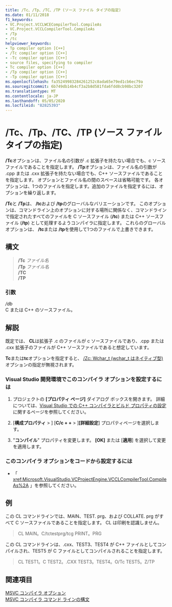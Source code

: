 ```yaml
---
title: /Tc、/Tp、/TC、/TP (ソース ファイル タイプの指定)
ms.date: 01/11/2018
f1_keywords:
- VC.Project.VCCLWCECompilerTool.CompileAs
- VC.Project.VCCLCompilerTool.CompileAs
- /Tp
- /tc
helpviewer_keywords:
- Tp compiler option [C++]
- /Tc compiler option [C++]
- -Tc compiler option [C++]
- source files, specifying to compiler
- Tc compiler option [C++]
- /Tp compiler option [C++]
- -Tp compiler option [C++]
ms.openlocfilehash: fa35249983284261252c8ada65e79ed1cb6ec79a
ms.sourcegitcommit: 6b749db14b4cf3a2b8d581fda6fdd8cb98bc3207
ms.translationtype: MT
ms.contentlocale: ja-JP
ms.lasthandoff: 05/05/2020
ms.locfileid: "82825393"
---
```

# <a name="tc-tp-tc-tp-specify-source-file-type"></a>/Tc、/Tp、/TC、/TP (ソース ファイル タイプの指定)

**/Tc**オプションは、ファイル名の引数が .c 拡張子を持たない場合でも、c ソースファイルであることを指定します。 **/Tp**オプションは、ファイル名の引数が .cpp または .cxx 拡張子を持たない場合でも、C++ ソースファイルであることを指定します。 オプションとファイル名の間のスペースは省略可能です。 各オプションは、1つのファイルを指定します。追加のファイルを指定するには、オプションを繰り返します。

**/Tc**と **/Tp**は、 **/tc**および **/tp**のグローバルなバリエーションです。 このオプションは、コマンドライン上のオプションに対する場所に関係なく、コマンドラインで指定されたすべてのファイルを C ソースファイル (**/tc**) または C++ ソースファイル (**/tp**) として処理するようコンパイラに指定します。 これらのグローバルオプションは、 **/tc**または **/tp**を使用して1つのファイルで上書きできます。

## <a name="syntax"></a>構文

> **/Tc** _ファイル名_\
> **/Tp** _ファイル名_\
> **/TC**\
> **/TP**

### <a name="arguments"></a>引数

*/db*<br/>
C または C++ のソースファイル。

## <a name="remarks"></a>解説

既定では、 **CL**は拡張子 .c のファイルが c ソースファイルであり、.cpp または .cxx 拡張子のファイルが C++ ソースファイルであると想定しています。

**Tc**または**tc**オプションを指定すると、 [/Zc: Wchar_t (wchar_t はネイティブ型)](zc-wchar-t-wchar-t-is-native-type.md)オプションの指定が無視されます。

### <a name="to-set-this-compiler-option-in-the-visual-studio-development-environment"></a>Visual Studio 開発環境でこのコンパイラ オプションを設定するには

1. プロジェクトの **[プロパティ ページ]** ダイアログ ボックスを開きます。 詳細については、[Visual Studio での C++ コンパイラとビルド プロパティの設定](../working-with-project-properties.md)に関するページを参照してください。

1. [**構成プロパティ** > ] [**C/c + +** > ]**[詳細設定**] プロパティページを選択します。

1. "**コンパイル**" プロパティを変更します。 **[OK]** または [**適用**] を選択して変更を適用します。

### <a name="to-set-this-compiler-option-programmatically"></a>このコンパイラ オプションをコードから設定するには

- 「 <xref:Microsoft.VisualStudio.VCProjectEngine.VCCLCompilerTool.CompileAs%2A> 」を参照してください。

## <a name="examples"></a>例

この CL コマンドラインでは、MAIN、TEST. prg、および COLLATE. prg がすべて C ソースファイルであることを指定します。 CL は印刷を認識しません。

> CL MAIN。C/tctestprg/tcg PRINT。PRG

この CL コマンドラインは、.cxx、TEST3、TEST4 が C++ ファイルとしてコンパイルされ、TEST5 が C ファイルとしてコンパイルされることを指定します。

> CL TEST1。C TEST2。.CXX TEST3。TEST4。O/Tc TEST5。Z/TP

## <a name="see-also"></a>関連項目

[MSVC コンパイラ オプション](compiler-options.md)<br/>
[MSVC コンパイラ コマンド ラインの構文](compiler-command-line-syntax.md)
